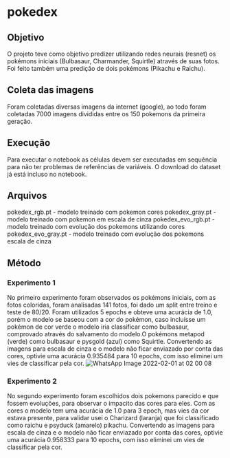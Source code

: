 # pokedex

## Objetivo
O projeto teve como objetivo predizer utilizando redes neurais (resnet) os pokémons iniciais (Bulbasaur, Charmander, Squirtle) através de suas fotos. Foi feito também uma predição de dois pokémons (Pikachu e Raichu).

## Coleta das imagens

Foram coletadas diversas imagens da internet (google), ao todo foram coletadas 7000 imagens divididas entre os 150 pokemons da primeira geração.

## Execução

Para executar o notebook as células devem ser executadas em sequência para não ter problemas de referências de variáveis.
O download do dataset já está incluso no notebook.

## Arquivos

pokedex_rgb.pt - modelo treinado com pokemon cores
pokedex_gray.pt - modelo treinado com pokemon em escala de cinza
pokedex_evo_rgb.pt - modelo treinado com evolução dos pokemons utilizando cores
pokedex_evo_gray.pt - modelo treinado com evolução dos pokemons escala de cinza


## Método

### Experimento 1
No primeiro experimento foram observados os pokémons iniciais, com as fotos coloridas, foram analisadas 141 fotos, foi dado um split entre treino e teste de 80/20. Foram utilizados 5 epochs e obteve uma acurácia de 1.0, porém o modelo se baseou com a cor do pokémon, caso incluísse um pokémon de cor verde o modelo iria classificar como bulbasaur, comprovado  através do salvamento do modelo.O pokémons metapod (verde) como bulbasaur e pysgold (azul) como Squirtle. Convertendo as imagens para escala de cinza e o modelo não ficar enviazado por conta das cores, optivie uma acurácia 0.935484 para 10 epochs, com isso eliminei um vies de classificar pela cor. 
![WhatsApp Image 2022-02-01 at 02 00 08](https://user-images.githubusercontent.com/23370997/152085243-b2654421-3a9a-4667-bf46-eb7504448032.jpeg)

### Experimento 2
No segundo experimento foram escolhidos dois pokemons parecido e que fossem evoluções, para observar o impacito das cores para eles. Com as cores o modelo tem uma acurácia de 1.0 para 3 epoch, mas vies da cor estava presente, para validar usei o Charizard (laranja) que foi classificado como raichu e psyduck (amarelo) pikachu. Convertendo as imagens para escala de cinza e o modelo não ficar enviazado por conta das cores, optivie uma acurácia 0.958333 para 10 epochs, com isso eliminei um vies de classificar pela cor.
